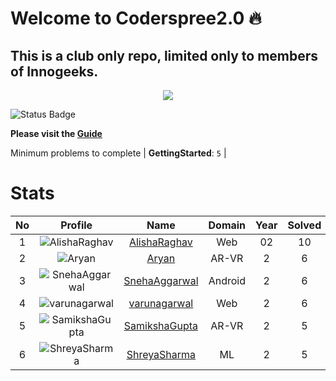 
Welcome to Coderspree2.0 🔥
==========================


## **This is a club only repo, limited only to members of Innogeeks.**  
<p align = 'center'><a href='https://innogeeks.in/' target='_blank'><img src='https://user-images.githubusercontent.com/33064931/193105033-d03aa2e9-d4c3-4d02-b33e-466f3c567f39.png' href='www.innogeeks.com'></a></p>

![Status Badge](https://github.com/InnogeeksOrganization/coderspree/actions/workflows/checkSubmission.yml/badge.svg)  


**Please visit the [Guide](./Guide/README.md)**  


Minimum problems to complete | **GettingStarted**: `5` |   

# Stats
  

|No|Profile|Name|Domain|Year|Solved|
| :---: | :---: | :---: | :---: | :---: | :---: |
|1|![AlishaRaghav](https://avatars.githubusercontent.com/u/92165013?v=4&s=100)|[AlishaRaghav](https://github.com/alisha0903)|Web|02|10|
|2|![Aryan](https://avatars.githubusercontent.com/u/97680841?v=4&s=100)|[Aryan](https://github.com/aryanxsri)|AR-VR|2|6|
|3|![SnehaAggarwal](https://avatars.githubusercontent.com/u/104908202?v=4&s=100)|[SnehaAggarwal](https://github.com/decode08)|Android|2|6|
|4|![varunagarwal](https://avatars.githubusercontent.com/u/104075461?v=4&s=100)|[varunagarwal](https://github.com/1010varun)|Web|2|6|
|5|![SamikshaGupta](https://avatars.githubusercontent.com/u/103514102?v=4&s=100)|[SamikshaGupta](https://github.com/Samikshagp)|AR-VR|2|5|
|6|![ShreyaSharma](https://avatars.githubusercontent.com/u/97353931?v=4&s=100)|[ShreyaSharma](https://github.com/KeplerInCoding)|ML|2|5|

